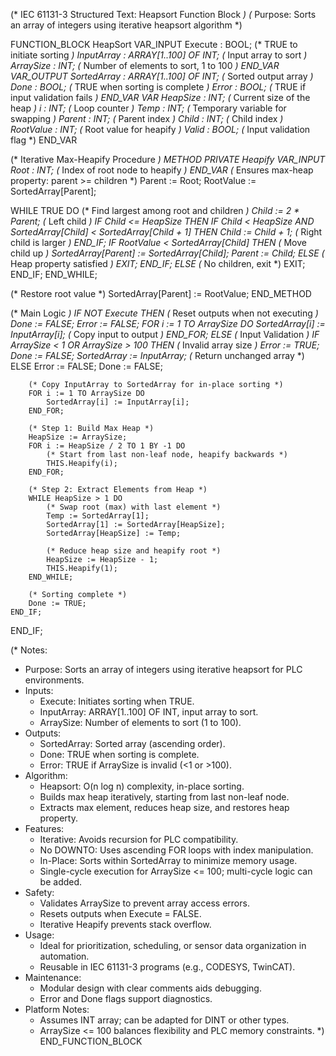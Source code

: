 (* IEC 61131-3 Structured Text: Heapsort Function Block *)
(* Purpose: Sorts an array of integers using iterative heapsort algorithm *)

FUNCTION_BLOCK HeapSort
VAR_INPUT
    Execute : BOOL;                 (* TRUE to initiate sorting *)
    InputArray : ARRAY[1..100] OF INT; (* Input array to sort *)
    ArraySize : INT;                (* Number of elements to sort, 1 to 100 *)
END_VAR
VAR_OUTPUT
    SortedArray : ARRAY[1..100] OF INT; (* Sorted output array *)
    Done : BOOL;                    (* TRUE when sorting is complete *)
    Error : BOOL;                   (* TRUE if input validation fails *)
END_VAR
VAR
    HeapSize : INT;                 (* Current size of the heap *)
    i : INT;                        (* Loop counter *)
    Temp : INT;                     (* Temporary variable for swapping *)
    Parent : INT;                   (* Parent index *)
    Child : INT;                    (* Child index *)
    RootValue : INT;                (* Root value for heapify *)
    Valid : BOOL;                   (* Input validation flag *)
END_VAR

(* Iterative Max-Heapify Procedure *)
METHOD PRIVATE Heapify
VAR_INPUT
    Root : INT;                     (* Index of root node to heapify *)
END_VAR
(* Ensures max-heap property: parent >= children *)
Parent := Root;
RootValue := SortedArray[Parent];

WHILE TRUE DO
    (* Find largest among root and children *)
    Child := 2 * Parent;  (* Left child *)
    IF Child <= HeapSize THEN
        IF Child < HeapSize AND SortedArray[Child] < SortedArray[Child + 1] THEN
            Child := Child + 1;  (* Right child is larger *)
        END_IF;
        IF RootValue < SortedArray[Child] THEN
            (* Move child up *)
            SortedArray[Parent] := SortedArray[Child];
            Parent := Child;
        ELSE
            (* Heap property satisfied *)
            EXIT;
        END_IF;
    ELSE
        (* No children, exit *)
        EXIT;
    END_IF;
END_WHILE;

(* Restore root value *)
SortedArray[Parent] := RootValue;
END_METHOD

(* Main Logic *)
IF NOT Execute THEN
    (* Reset outputs when not executing *)
    Done := FALSE;
    Error := FALSE;
    FOR i := 1 TO ArraySize DO
        SortedArray[i] := InputArray[i];  (* Copy input to output *)
    END_FOR;
ELSE
    (* Input Validation *)
    IF ArraySize < 1 OR ArraySize > 100 THEN
        (* Invalid array size *)
        Error := TRUE;
        Done := FALSE;
        SortedArray := InputArray;  (* Return unchanged array *)
    ELSE
        Error := FALSE;
        Done := FALSE;
        
        (* Copy InputArray to SortedArray for in-place sorting *)
        FOR i := 1 TO ArraySize DO
            SortedArray[i] := InputArray[i];
        END_FOR;
        
        (* Step 1: Build Max Heap *)
        HeapSize := ArraySize;
        FOR i := HeapSize / 2 TO 1 BY -1 DO
            (* Start from last non-leaf node, heapify backwards *)
            THIS.Heapify(i);
        END_FOR;
        
        (* Step 2: Extract Elements from Heap *)
        WHILE HeapSize > 1 DO
            (* Swap root (max) with last element *)
            Temp := SortedArray[1];
            SortedArray[1] := SortedArray[HeapSize];
            SortedArray[HeapSize] := Temp;
            
            (* Reduce heap size and heapify root *)
            HeapSize := HeapSize - 1;
            THIS.Heapify(1);
        END_WHILE;
        
        (* Sorting complete *)
        Done := TRUE;
    END_IF;
END_IF;

(* Notes:
   - Purpose: Sorts an array of integers using iterative heapsort for PLC environments.
   - Inputs:
     - Execute: Initiates sorting when TRUE.
     - InputArray: ARRAY[1..100] OF INT, input array to sort.
     - ArraySize: Number of elements to sort (1 to 100).
   - Outputs:
     - SortedArray: Sorted array (ascending order).
     - Done: TRUE when sorting is complete.
     - Error: TRUE if ArraySize is invalid (<1 or >100).
   - Algorithm:
     - Heapsort: O(n log n) complexity, in-place sorting.
     - Builds max heap iteratively, starting from last non-leaf node.
     - Extracts max element, reduces heap size, and restores heap property.
   - Features:
     - Iterative: Avoids recursion for PLC compatibility.
     - No DOWNTO: Uses ascending FOR loops with index manipulation.
     - In-Place: Sorts within SortedArray to minimize memory usage.
     - Single-cycle execution for ArraySize <= 100; multi-cycle logic can be added.
   - Safety:
     - Validates ArraySize to prevent array access errors.
     - Resets outputs when Execute = FALSE.
     - Iterative Heapify prevents stack overflow.
   - Usage:
     - Ideal for prioritization, scheduling, or sensor data organization in automation.
     - Reusable in IEC 61131-3 programs (e.g., CODESYS, TwinCAT).
   - Maintenance:
     - Modular design with clear comments aids debugging.
     - Error and Done flags support diagnostics.
   - Platform Notes:
     - Assumes INT array; can be adapted for DINT or other types.
     - ArraySize <= 100 balances flexibility and PLC memory constraints.
*)
END_FUNCTION_BLOCK
